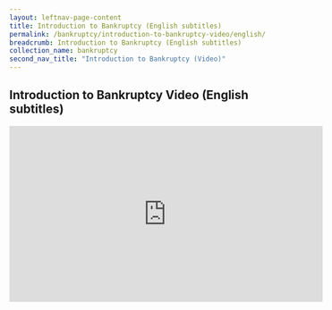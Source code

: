 ```yaml
---
layout: leftnav-page-content
title: Introduction to Bankruptcy (English subtitles)
permalink: /bankruptcy/introduction-to-bankruptcy-video/english/
breadcrumb: Introduction to Bankruptcy (English subtitles)
collection_name: bankruptcy
second_nav_title: "Introduction to Bankruptcy (Video)"
---
```


Introduction to Bankruptcy Video (English subtitles)
---
<div class="bp-youtube">
<iframe width="560" height="315" src="https://www.youtube.com/embed/1R0RlCJp8V8" frameborder="0" allow="accelerometer; autoplay; encrypted-media; gyroscope; picture-in-picture" allowfullscreen></iframe>
</div>
